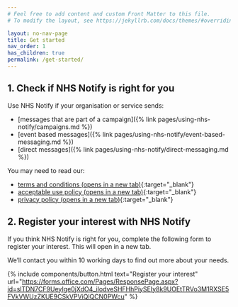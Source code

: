 ```yaml
---
# Feel free to add content and custom Front Matter to this file.
# To modify the layout, see https://jekyllrb.com/docs/themes/#overriding-theme-defaults

layout: no-nav-page
title: Get started
nav_order: 1
has_children: true
permalink: /get-started/
---
```


## 1. Check if NHS Notify is right for you

Use NHS Notify if your organisation or service sends:

- [messages that are part of a campaign]({% link pages/using-nhs-notify/campaigns.md %})
- [event based messages]({% link pages/using-nhs-notify/event-based-messaging.md %})
- [direct messages]({% link pages/using-nhs-notify/direct-messaging.md %})

You may need to read our:

- [terms and conditions (opens in a new tab)](https://digital.nhs.uk/services/nhs-notify/terms-and-conditions){:target="\_blank"}
- [acceptable use policy (opens in a new tab)](https://digital.nhs.uk/services/nhs-notify/acceptable-use-policy){:target="\_blank"}
- [privacy policy (opens in a new tab)](https://digital.nhs.uk/services/nhs-notify/transparency-notice){:target="\_blank"}

## 2. Register your interest with NHS Notify

If you think NHS Notify is right for you, complete the following form to register your interest. This will open in a new tab.

We’ll contact you within 10 working days to find out more about your needs.

{% include components/button.html
    text="Register your interest"
    url="https://forms.office.com/Pages/ResponsePage.aspx?id=slTDN7CF9UeyIge0jXdO4_ilodveSHFHhPiySEIy8k9UOEtTRVo3M1RXSE5FVkVWUzZKUE9CSkVPViQlQCN0PWcu"
%}
